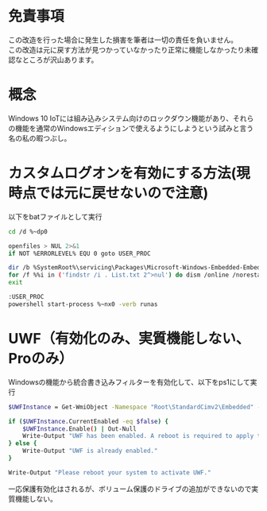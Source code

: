 # 免責事項
この改造を行った場合に発生した損害を筆者は一切の責任を負いません。  
この改造は元に戻す方法が見つかっていなかったり正常に機能しなかったり未確認なところが沢山あります。  
  
# 概念
Windows 10 IoTには組み込みシステム向けのロックダウン機能があり、それらの機能を通常のWindowsエディションで使えるようにしようという試みと言う名の私の暇つぶし。　　

# カスタムログオンを有効にする方法(現時点では元に戻せないので注意)
以下をbatファイルとして実行

```bash
cd /d %~dp0

openfiles > NUL 2>&1
if NOT %ERRORLEVEL% EQU 0 goto USER_PROC

dir /b %SystemRoot%\servicing\Packages\Microsoft-Windows-Embedded-EmbeddedLogon-Package~3*.mum >List.txt
for /f %%i in ('findstr /i . List.txt 2^>nul') do dism /online /norestart /add-package:"%SystemRoot%\servicing\Packages\%%i"
exit

:USER_PROC
powershell start-process %~nx0 -verb runas
```

# UWF（有効化のみ、実質機能しない、Proのみ）
Windowsの機能から統合書き込みフィルターを有効化して、以下をps1にして実行

```bash
$UWFInstance = Get-WmiObject -Namespace "Root\StandardCimv2\Embedded" -Class "UWF_Filter"

if ($UWFInstance.CurrentEnabled -eq $false) {
    $UWFInstance.Enable() | Out-Null
    Write-Output "UWF has been enabled. A reboot is required to apply the changes."
} else {
    Write-Output "UWF is already enabled."
}

Write-Output "Please reboot your system to activate UWF."
```
一応保護有効化はされるが、ボリューム保護のドライブの追加ができないので実質機能しない。
